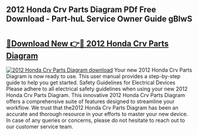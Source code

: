 ## 2012 Honda Crv Parts Diagram PDf Free Download - Part-huL Service Owner Guide gBlwS

# <h2><a href="http://dfql3xl.blite.top/?on=2012+Honda+Crv+Parts+Diagram">🔗Download New 👉🔴 2012 Honda Crv Parts Diagram</a></h2>

[![2012 Honda Crv Parts Diagram download](https://i.imgur.com/lujVjoI.png)](http://dfql3xl.blite.top/?on=2012+Honda+Crv+Parts+Diagram)
Your new 2012 Honda Crv Parts Diagram is now ready to use. This user manual provides a step-by-step guide to help you get started. Safety Guidelines for Electrical Devices Please adhere to all electrical safety guidelines when using your new 2012 Honda Crv Parts Diagram. This innovative 2012 Honda Crv Parts Diagram offers a comprehensive suite of features designed to streamline your workflow. We trust that the2012 Honda Crv Parts Diagram has been an accurate and thorough resource in your efforts to master your new device. In case of any queries or concerns, please do not hesitate to reach out to our customer service team.
